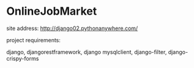 # OnlineJobMarket

site address: http://django02.pythonanywhere.com/

project requirements:

django, 
djangorestframework, 
django mysqlclient, 
django-filter, 
django-crispy-forms
